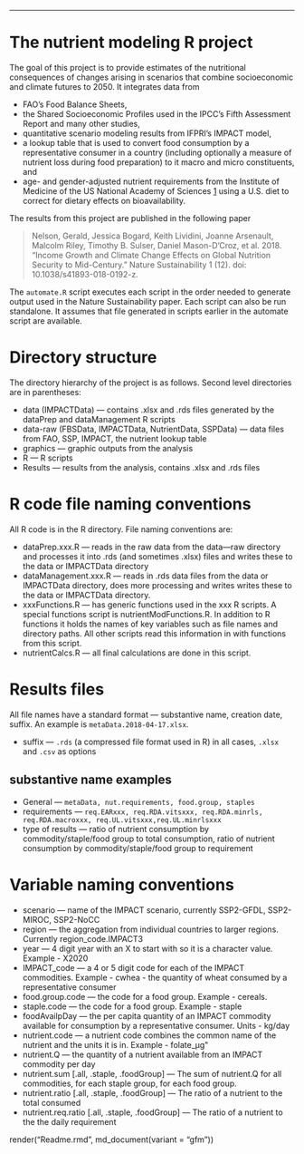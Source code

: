 -----

# The nutrient modeling R project

The goal of this project is to provide estimates of the nutritional
consequences of changes arising in scenarios that combine socioeconomic
and climate futures to 2050. It integrates data from

  - FAO’s Food Balance Sheets,
  - the Shared Socioeconomic Profiles used in the IPCC’s Fifth
    Assessment Report and many other studies,
  - quantitative scenario modeling results from IFPRI’s IMPACT model,
  - a lookup table that is used to convert food consumption by a
    representative consumer in a country (including optionally a measure
    of nutrient loss during food preparation) to it macro and micro
    constituents, and
  - age- and gender-adjusted nutrient requirements from the Institute of
    Medicine of the US National Academy of Sciences
    [1](https://ods.od.nih.gov/Health_Information/Dietary_Reference_Intakes.aspx)
    using a U.S. diet to correct for dietary effects on bioavailability.

The results from this project are published in the following paper

> Nelson, Gerald, Jessica Bogard, Keith Lividini, Joanne Arsenault,
> Malcolm Riley, Timothy B. Sulser, Daniel Mason-D’Croz, et al. 2018.
> “Income Growth and Climate Change Effects on Global Nutrition
> Security to Mid-Century.” Nature Sustainability 1 (12). doi:
> 10.1038/s41893-018-0192-z.

The `automate.R` script executes each script in the order needed to
generate output used in the Nature Sustainability paper. Each script can
also be run standalone. It assumes that file generated in scripts
earlier in the automate script are available.

# Directory structure

The directory hierarchy of the project is as follows. Second level
directories are in parentheses:

  - data (IMPACTData) — contains .xlsx and .rds files generated by the
    dataPrep and dataManagement R scripts
  - data-raw (FBSData, IMPACTData, NutrientData, SSPData) — data files
    from FAO, SSP, IMPACT, the nutrient lookup table
  - graphics — graphic outputs from the analysis
  - R — R scripts
  - Results — results from the analysis, contains .xlsx and .rds files

# R code file naming conventions

All R code is in the R directory. File naming conventions are:

  - dataPrep.xxx.R — reads in the raw data from the data—raw directory
    and processes it into .rds (and sometimes .xlsx) files and writes
    these to the data or IMPACTData directory
  - dataManagement.xxx.R — reads in .rds data files from the data or
    IMPACTData directory, does more processing and writes writes these
    to the data or IMPACTData directory.
  - xxxFunctions.R — has generic functions used in the xxx R scripts. A
    special functions script is nutrientModFunctions.R. In addition to R
    functions it holds the names of key variables such as file names and
    directory paths. All other scripts read this information in with
    functions from this script.
  - nutrientCalcs.R — all final calculations are done in this script.

# Results files

All file names have a standard format — substantive name, creation date,
suffix. An example is `metaData.2018-04-17.xlsx`.

  - suffix — `.rds` (a compressed file format used in R) in all cases,
    `.xlsx` and `.csv` as options

## substantive name examples

  - General — `metaData, nut.requirements, food.group, staples`
  - requirements — `req.EARxxx, req.RDA.vitsxxx, req.RDA.minrls,
    req.RDA.macroxxx, req.UL.vitsxxx,req.UL.minrlsxxx`
  - type of results — ratio of nutrient consumption by
    commodity/staple/food group to total consumption, ratio of nutrient
    consumption by commodity/staple/food group to requirement

# Variable naming conventions

  - scenario — name of the IMPACT scenario, currently SSP2-GFDL,
    SSP2-MIROC, SSP2-NoCC
  - region — the aggregation from individual countries to larger
    regions. Currently region\_code.IMPACT3
  - year — 4 digit year with an X to start with so it is a character
    value. Example - X2020
  - IMPACT\_code — a 4 or 5 digit code for each of the IMPACT
    commodities. Example - cwhea - the quantity of wheat consumed by a
    representative consumer
  - food.group.code — the code for a food group. Example - cereals.
  - staple.code — the code for a food group. Example - staple
  - foodAvailpDay — the per capita quantity of an IMPACT commodity
    available for consumption by a representative consumer. Units -
    kg/day
  - nutrient.code — a nutrient code combines the common name of the
    nutrient and the units it is in. Example - folate\_µg"  
  - nutrient.Q — the quantity of a nutrient available from an IMPACT
    commodity per day
  - nutrient.sum \[.all, .staple, .foodGroup\] — The sum of nutrient.Q
    for all commodities, for each staple group, for each food group.
  - nutrient.ratio \[.all, .staple, .foodGroup\] — The ratio of a
    nutrient to the total consumed
  - nutrient.req.ratio \[.all, .staple, .foodGroup\] — The ratio of a
    nutrient to the the daily requirement

render(“Readme.rmd”, md\_document(variant = “gfm”))
